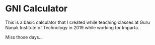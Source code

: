 # GNI Calculator
This is a basic calculator that I created while teaching classes at Guru Nanak Institute of Technology in 2019 while working for Imparta.

Miss those days...
